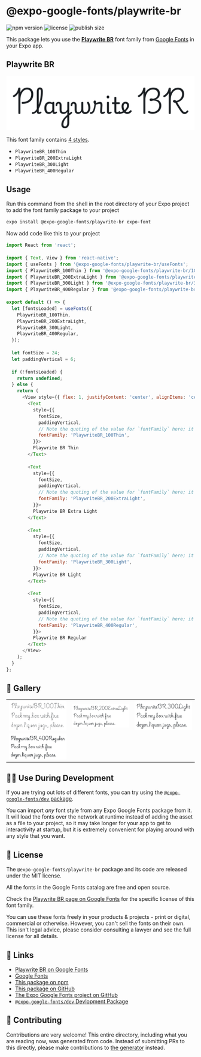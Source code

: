 # @expo-google-fonts/playwrite-br

![npm version](https://flat.badgen.net/npm/v/@expo-google-fonts/playwrite-br)
![license](https://flat.badgen.net/github/license/expo/google-fonts)
![publish size](https://flat.badgen.net/packagephobia/install/@expo-google-fonts/playwrite-br)

This package lets you use the [**Playwrite BR**](https://fonts.google.com/specimen/Playwrite+BR) font family from [Google Fonts](https://fonts.google.com/) in your Expo app.

## Playwrite BR

![Playwrite BR](./font-family.png)

This font family contains [4 styles](#-gallery).

- `PlaywriteBR_100Thin`
- `PlaywriteBR_200ExtraLight`
- `PlaywriteBR_300Light`
- `PlaywriteBR_400Regular`

## Usage

Run this command from the shell in the root directory of your Expo project to add the font family package to your project
```sh
expo install @expo-google-fonts/playwrite-br expo-font
```

Now add code like this to your project
```js
import React from 'react';

import { Text, View } from 'react-native';
import { useFonts } from '@expo-google-fonts/playwrite-br/useFonts';
import { PlaywriteBR_100Thin } from '@expo-google-fonts/playwrite-br/100Thin';
import { PlaywriteBR_200ExtraLight } from '@expo-google-fonts/playwrite-br/200ExtraLight';
import { PlaywriteBR_300Light } from '@expo-google-fonts/playwrite-br/300Light';
import { PlaywriteBR_400Regular } from '@expo-google-fonts/playwrite-br/400Regular';

export default () => {
  let [fontsLoaded] = useFonts({
    PlaywriteBR_100Thin,
    PlaywriteBR_200ExtraLight,
    PlaywriteBR_300Light,
    PlaywriteBR_400Regular,
  });

  let fontSize = 24;
  let paddingVertical = 6;

  if (!fontsLoaded) {
    return undefined;
  } else {
    return (
      <View style={{ flex: 1, justifyContent: 'center', alignItems: 'center' }}>
        <Text
          style={{
            fontSize,
            paddingVertical,
            // Note the quoting of the value for `fontFamily` here; it expects a string!
            fontFamily: 'PlaywriteBR_100Thin',
          }}>
          Playwrite BR Thin
        </Text>

        <Text
          style={{
            fontSize,
            paddingVertical,
            // Note the quoting of the value for `fontFamily` here; it expects a string!
            fontFamily: 'PlaywriteBR_200ExtraLight',
          }}>
          Playwrite BR Extra Light
        </Text>

        <Text
          style={{
            fontSize,
            paddingVertical,
            // Note the quoting of the value for `fontFamily` here; it expects a string!
            fontFamily: 'PlaywriteBR_300Light',
          }}>
          Playwrite BR Light
        </Text>

        <Text
          style={{
            fontSize,
            paddingVertical,
            // Note the quoting of the value for `fontFamily` here; it expects a string!
            fontFamily: 'PlaywriteBR_400Regular',
          }}>
          Playwrite BR Regular
        </Text>
      </View>
    );
  }
};

```

## 🔡 Gallery


||||
|-|-|-|
|![PlaywriteBR_100Thin](.//100Thin/PlaywriteBR_100Thin.ttf.png)|![PlaywriteBR_200ExtraLight](.//200ExtraLight/PlaywriteBR_200ExtraLight.ttf.png)|![PlaywriteBR_300Light](.//300Light/PlaywriteBR_300Light.ttf.png)||
|![PlaywriteBR_400Regular](.//400Regular/PlaywriteBR_400Regular.ttf.png)||||


## 👩‍💻 Use During Development

If you are trying out lots of different fonts, you can try using the [`@expo-google-fonts/dev` package](https://github.com/expo/google-fonts/tree/master/font-packages/dev#readme).

You can import *any* font style from any Expo Google Fonts package from it. It will load the fonts
over the network at runtime instead of adding the asset as a file to your project, so it may take longer
for your app to get to interactivity at startup, but it is extremely convenient
for playing around with any style that you want.

## 📖 License

The `@expo-google-fonts/playwrite-br` package and its code are released under the MIT license.

All the fonts in the Google Fonts catalog are free and open source.

Check the [Playwrite BR page on Google Fonts](https://fonts.google.com/specimen/Playwrite+BR) for the specific license of this font family.

You can use these fonts freely in your products & projects - print or digital, commercial or otherwise. However, you can't sell the fonts on their own. This isn't legal advice, please consider consulting a lawyer and see the full license for all details.

## 🔗 Links

- [Playwrite BR on Google Fonts](https://fonts.google.com/specimen/Playwrite+BR)
- [Google Fonts](https://fonts.google.com/)
- [This package on npm](https://www.npmjs.com/package/@expo-google-fonts/playwrite-br)
- [This package on GitHub](https://github.com/expo/google-fonts/tree/master/font-packages/playwrite-br)
- [The Expo Google Fonts project on GitHub](https://github.com/expo/google-fonts)
- [`@expo-google-fonts/dev` Devlopment Package](https://github.com/expo/google-fonts/tree/master/font-packages/dev)

## 🤝 Contributing

Contributions are very welcome! This entire directory, including what you are reading now, was generated from code. Instead of submitting PRs to this directly, please make contributions to [the generator](https://github.com/expo/google-fonts/tree/master/packages/generator) instead.
